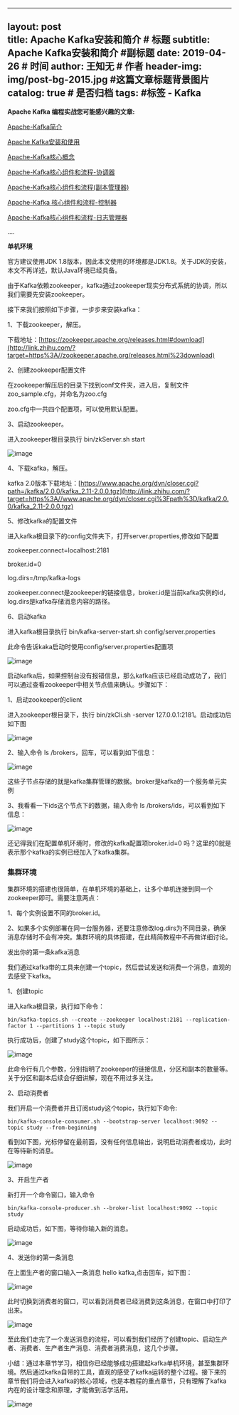 
---
layout:     post   				    
title:      Apache Kafka安装和简介				# 标题 
subtitle:   Apache Kafka安装和简介 #副标题
date:       2019-04-26				# 时间
author:     王知无						# 作者
header-img: img/post-bg-2015.jpg 	#这篇文章标题背景图片
catalog: true 						# 是否归档
tags:								#标签
    - Kafka
---

**Apache Kafka 编程实战您可能感兴趣的文章:**

[Apache-Kafka简介](http://link.zhihu.com/?target=http%3A//mp.weixin.qq.com/s%3F__biz%3DMzU3MzgwNTU2Mg%3D%3D%26mid%3D100000482%26idx%3D1%26sn%3D22b13749ed0352cd286eac7697f39f23%26chksm%3D7d3d44774a4acd6189d082976e90087a9a955e6ca12b21193395536643a302ac4c13c88fe212%23rd)

[Apache Kafka安装和使用](http://link.zhihu.com/?target=http%3A//mp.weixin.qq.com/s%3F__biz%3DMzU3MzgwNTU2Mg%3D%3D%26mid%3D100000470%26idx%3D1%26sn%3D41ee111a073c51af4f9e87c2cdc4d584%26chksm%3D7d3d44434a4acd55b67414765a7b79152d7ef430ba00bec8af6cdddd8e8cf161777ee4a15841%23rd)

[Apache-Kafka核心概念](http://link.zhihu.com/?target=http%3A//mp.weixin.qq.com/s%3F__biz%3DMzU3MzgwNTU2Mg%3D%3D%26mid%3D100000472%26idx%3D1%26sn%3D99353b901d1174c3edd4a9ebbe394975%26chksm%3D7d3d444d4a4acd5bf0017210f55ec394abda01d163674d540988ca94863a51411be951711553%23rd)

[Apache-Kafka核心组件和流程-协调器](http://link.zhihu.com/?target=http%3A//mp.weixin.qq.com/s%3F__biz%3DMzU3MzgwNTU2Mg%3D%3D%26mid%3D100000476%26idx%3D1%26sn%3D34b2127b1a09664087e3b2079844c2db%26chksm%3D7d3d44494a4acd5f3bc70d914ae2842409282780d19d57043d168895e55f160b3be7835e2446%23rd)

[Apache-Kafka核心组件和流程(副本管理器)](http://link.zhihu.com/?target=http%3A//mp.weixin.qq.com/s%3F__biz%3DMzU3MzgwNTU2Mg%3D%3D%26mid%3D100000480%26idx%3D1%26sn%3D054cdf620eb82c4ecfaccd226d49d0e0%26chksm%3D7d3d44754a4acd638ca37afcfdaad802bb3dec01758b18cdf2c607ec494526832ee58ff43451%23rd)

[Apache-Kafka 核心组件和流程-控制器](http://link.zhihu.com/?target=http%3A//mp.weixin.qq.com/s%3F__biz%3DMzU3MzgwNTU2Mg%3D%3D%26mid%3D100000474%26idx%3D1%26sn%3Dc9b9d8fbb942f5299eb1d23a9363c0a4%26chksm%3D7d3d444f4a4acd597607e33ee59aad92db50084a5ab7edb84449df6f2f3ecc504e97f05977bb%23rd)

[Apache-Kafka核心组件和流程-日志管理器](http://link.zhihu.com/?target=http%3A//mp.weixin.qq.com/s%3F__biz%3DMzU3MzgwNTU2Mg%3D%3D%26mid%3D100000478%26idx%3D1%26sn%3Deeb3310214d7fa24ca86c4afad421baa%26chksm%3D7d3d444b4a4acd5d1987dc78f89d40a20833cec682b30b9f1a0735a26681f681a38853a6ff63%23rd)

....

**单机环境**

官方建议使用JDK 1.8版本，因此本文使用的环境都是JDK1.8。关于JDK的安装，本文不再详述，默认Java环境已经具备。

由于Kafka依赖zookeeper，kafka通过zookeeper现实分布式系统的协调，所以我们需要先安装zookeeper。

接下来我们按照如下步骤，一步步来安装kafka：

1、下载zookeeper，解压。

下载地址：[https://zookeeper.apache.org/releases.html#download](http://link.zhihu.com/?target=https%3A//zookeeper.apache.org/releases.html%23download)

2、创建zookeeper配置文件

在zookeeper解压后的目录下找到conf文件夹，进入后，复制文件zoo_sample.cfg，并命名为zoo.cfg

zoo.cfg中一共四个配置项，可以使用默认配置。

3、启动zookeeper。

进入zookeeper根目录执行 bin/zkServer.sh start

![image](http://upload-images.jianshu.io/upload_images/16241060-45642ac6542526af.jpg?imageMogr2/auto-orient/strip%7CimageView2/2/w/1240)

4、下载kafka，解压。

kafka 2.0版本下载地址：[https://www.apache.org/dyn/closer.cgi?path=/kafka/2.0.0/kafka_2.11-2.0.0.tgz](http://link.zhihu.com/?target=https%3A//www.apache.org/dyn/closer.cgi%3Fpath%3D/kafka/2.0.0/kafka_2.11-2.0.0.tgz)

5、修改kafka的配置文件

进入kafka根目录下的config文件夹下，打开server.properties,修改如下配置

zookeeper.connect=localhost:2181

broker.id=0

log.dirs=/tmp/kafka-logs

zookeeper.connect是zookeeper的链接信息，broker.id是当前kafka实例的id，log.dirs是kafka存储消息内容的路径。

6、启动kafka

进入kafka根目录执行 bin/kafka-server-start.sh config/server.properties

此命令告诉kaka启动时使用config/server.properties配置项

![image](http://upload-images.jianshu.io/upload_images/16241060-7daff2291823ea47.jpg?imageMogr2/auto-orient/strip%7CimageView2/2/w/1240)

启动kafka后，如果控制台没有报错信息，那么kafka应该已经启动成功了，我们可以通过查看zookeeper中相关节点值来确认。步骤如下：

1、启动zookeeper的client

进入zookeeper根目录下，执行 bin/zkCli.sh -server 127.0.0.1:2181。启动成功后如下图

![image](http://upload-images.jianshu.io/upload_images/16241060-e93e674f8687f166.jpg?imageMogr2/auto-orient/strip%7CimageView2/2/w/1240)

2、输入命令 ls /brokers，回车，可以看到如下信息：

![image](http://upload-images.jianshu.io/upload_images/16241060-332ed3a117128b6a.jpg?imageMogr2/auto-orient/strip%7CimageView2/2/w/1240)

这些子节点存储的就是kafka集群管理的数据。broker是kafka的一个服务单元实例

3、我看看一下ids这个节点下的数据，输入命令 ls /brokers/ids，可以看到如下信息：

![image](http://upload-images.jianshu.io/upload_images/16241060-d562b8ccbc167ca9.jpg?imageMogr2/auto-orient/strip%7CimageView2/2/w/1240)

还记得我们在配置单机环境时，修改的kafka配置项broker.id=0 吗？这里的0就是表示那个kafka的实例已经加入了kafka集群。

### **集群环境**

集群环境的搭建也很简单，在单机环境的基础上，让多个单机连接到同一个zookeeper即可。需要注意两点：

1、每个实例设置不同的broker.id。

2、如果多个实例部署在同一台服务器，还要注意修改log.dirs为不同目录，确保消息存储时不会有冲突。集群环境的具体搭建，在此精简教程中不再做详细讨论。

发出你的第一条kafka消息

我们通过kafka带的工具来创建一个topic，然后尝试发送和消费一个消息，直观的去感受下kafka。

1、创建topic

进入kafka根目录，执行如下命令：

```
bin/kafka-topics.sh --create --zookeeper localhost:2181 --replication-factor 1 --partitions 1 --topic study

```

执行成功后，创建了study这个topic，如下图所示：

![image](http://upload-images.jianshu.io/upload_images/16241060-1ee1e88312b5607e.jpg?imageMogr2/auto-orient/strip%7CimageView2/2/w/1240)

此命令行有几个参数，分别指明了zookeeper的链接信息，分区和副本的数量等。关于分区和副本后续会仔细讲解，现在不用过多关注。

2、启动消费者

我们开启一个消费者并且订阅study这个topic，执行如下命令:

```
bin/kafka-console-consumer.sh --bootstrap-server localhost:9092 --topic study --from-beginning

```

看到如下图，光标停留在最前面，没有任何信息输出，说明启动消费者成功，此时在等待新的消息。

![image](http://upload-images.jianshu.io/upload_images/16241060-4c9ec1250f2a7d52.jpg?imageMogr2/auto-orient/strip%7CimageView2/2/w/1240)

3、开启生产者

新打开一个命令窗口，输入命令

```
bin/kafka-console-producer.sh --broker-list localhost:9092 --topic study

```

启动成功后，如下图，等待你输入新的消息。

![image](http://upload-images.jianshu.io/upload_images/16241060-1dc35a39b6a6c1a6.jpg?imageMogr2/auto-orient/strip%7CimageView2/2/w/1240)

4、发送你的第一条消息

在上面生产者的窗口输入一条消息 hello kafka,点击回车，如下图：

![image](http://upload-images.jianshu.io/upload_images/16241060-aa03f34cc9fdc77d.jpg?imageMogr2/auto-orient/strip%7CimageView2/2/w/1240)

此时切换到消费者的窗口，可以看到消费者已经消费到这条消息，在窗口中打印了出来。

![image](http://upload-images.jianshu.io/upload_images/16241060-148e5147382d1712.jpg?imageMogr2/auto-orient/strip%7CimageView2/2/w/1240)

至此我们走完了一个发送消息的流程，可以看到我们经历了创建topic、启动生产者、消费者、生产者生产消息、消费者消费消息，这几个步骤。

小结：通过本章节学习，相信你已经能够成功搭建起kafka单机环境，甚至集群环境。然后通过kafka自带的工具，直观的感受了kafka运转的整个过程。接下来的章节我们将会进入kafka的核心领域，也是本教程的重点章节，只有理解了kafka内在的设计理念和原理，才能做到活学活用。

![image](http://upload-images.jianshu.io/upload_images/16241060-2349cea8df6b9d79.jpg?imageMogr2/auto-orient/strip%7CimageView2/2/w/1240)
